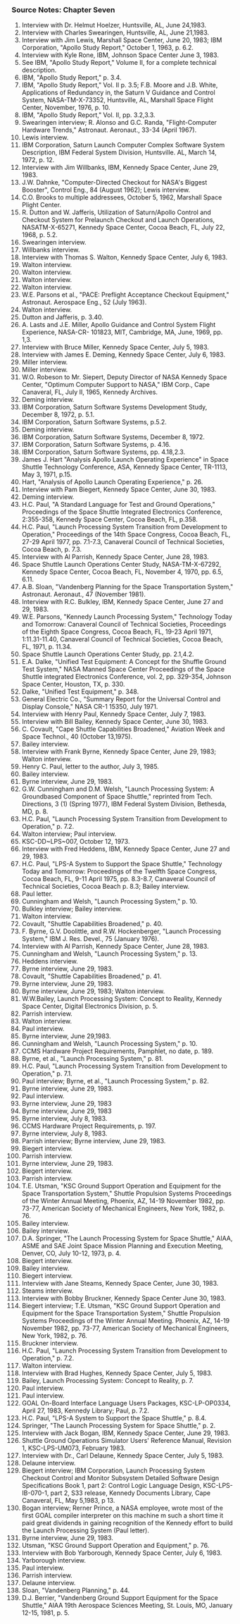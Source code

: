 ### Source Notes: Chapter Seven

1. Interview with Dr. Helmut Hoelzer, Huntsville, AL, June 24,1983.
2. Interview with Charles Swearingen, Huntsville, AL, June 21,1983.
3. Interview with Jim Lewis, Marshall Space Center, June 20, 1983; IBM
    Corporation, "Apollo Study Report," October 1, 1963, p. 6.2.
4. Interview with Kyle Rone, IBM, Johnson Space Center June 3, 1983.
5. See IBM, "Apollo Study Report," Volume II, for a complete technical
    description.
6. IBM, "Apollo Study Report," p. 3.4.
7. IBM, "Apollo Study Report," Vol. II p. 3.5; F.B. Moore and J.B.
    White, Applications of Redundancy in, the Saturn V Guidance and Control
    System, NASA-TM-X-73352, Huntsville, AL, Marshall Space Flight Center,
    November, 1976, p. 10.
8. IBM, "Apollo Study Report," Vol. II, pp. 3.2,3.3.
9. Swearingen interview; R. Alonso and G.C. Randa, "Flight-Computer
    Hardware Trends," Astronaut. Aeronaut., 33-34 (April 1967).
10. Lewis interview.
11. IBM Corporation, Saturn Launch Computer Complex Software System
    Description, IBM Federal System Division, Huntsville. AL, March 14,
    1972, p. 12.
12. Interview with Jim Willbanks, IBM, Kennedy Space Center, June 29,
    1983\.
13. J.W. Dahnke, "Computer-Directed Checkout for NASA's Biggest
    Booster", Control Eng., 84 (August 1962); Lewis interview.
14. C.O. Brooks to multiple addressees, October 5, 1962, Marshall Space
    Plight Center.
15. R. Dutton and W. Jafferis, Utilization of Saturn/Apollo Control and
    Checkout System for Prelaunch Checkout and Launch Operations,
    NASATM-X-65271, Kennedy Space Center, Cocoa Beach, FL, July 22, 1968, p.
    5\.2.
16. Swearingen interview.
17. Willbanks interview.
18. Interview with Thomas S. Walton, Kennedy Space Center, July 6, 1983.
19. Walton interview.
20. Walton interview.
21. Walton interview.
22. Walton interview.
23. W.E. Parsons et al., "PACE: Preflight Acceptance Checkout
    Equipment," Astronaut. Aerospace Eng., 52 (July 1963).
24. Walton interview.
25. Dutton and Jafferis, p. 3.40.
26. A. Lasts and J.E. Miller, Apollo Guidance and Control System Flight
    Experience, NASA-CR- 101823, MIT, Cambridge, MA, June, 1969, pp. 1,3.
27. Interview with Bruce Miller, Kennedy Space Center, July 5, 1983.
28. Interview with James E. Deming, Kennedy Space Center, July 6, 1983.
29. Miller interview.
30. Miller interview.
31. W.O. Robeson to Mr. Siepert, Deputy Director of NASA Kennedy Space
    Center, "Optimum Computer Support to NASA," IBM Corp., Cape Canaveral,
    FL, July II, 1965, Kennedy Archives.
32. Deming interview.
33. IBM Corporation, Saturn Software Systems Development Study, December
    8, 1972, p. 5.1.
34. IBM Corporation, Saturn Software Systems, p.5.2.
35. Deming interview.
36. IBM Corporation, Saturn Software Systems, December 8, 1972.
37. IBM Corporation, Saturn Software Systems, p. 4.16.
38. IBM Corporation, Saturn Software Systems, pp. 4.18,2.3.
39. James J. Hart "Analysis Apollo Launch Operating Experience" in Space
    Shuttle Technology Conference, ASA, Kennedy Space Center, TR-1113, May
    3, 1971, p.15.
40. Hart, "Analysis of Apollo Launch Operating Experience," p. 26.
41. Interview with Pam Biegert, Kennedy Space Center, June 30, 1983.
42. Deming interview.
43. H.C. Paul, "A Standard Language for Test and Ground Operations,"
    Proceedings of the Space Shuttle Integrated Electronics Conference,
    2:355-358, Kennedy Space Center, Cocoa Beach, FL, p.358.
44. H.C. Paul, "Launch Processing System Transition from Development to
    Operation," Proceedings of the 14th Space Congress, Cocoa Beach, FL,
    27-29 April 1977, pp. 7.1-7.3, Canaveral Council of Technical Societies,
    Cocoa Beach, p. 7.3.
45. Interview with Al Parrish, Kennedy Space Center, June 28, 1983.
46. Space Shuttle Launch Operations Center Study, NASA-TM-X-67292,
    Kennedy Space Center, Cocoa Beach, FL, November 4, 1970, pp. 6.5, 6.11.
47. A.B. Sloan, "Vandenberg Planning for the Space Transportation
    System," Astronaut. Aeronaut., 47 (November 1981).
48. Interview with R.C. Bulkley, IBM, Kennedy Space Center, June 27 and
    29, 1983.
49. W.E. Parsons, "Kennedy Launch Processing System," Technology Today
    and Tomorrow: Canaveral Council of Technical Societies, Proceedings of
    the Eighth Space Congress, Cocoa Beach, FL, 19-23 April 1971,
    1:11.31-11.40, Canaveral Council of Technical Societies, Cocoa Beach,
    FL, 1971, p. 11.34.
50. Space Shuttle Launch Operations Center Study, pp. 2.1,4.2.
51. E.A. Dalke, "Unified Test Equipment: A Concept for the Shuffle
    Ground Test System," NASA Manned Space Center Proceedings of the Space
    Shuttle integrated Electronics Conference, vol. 2, pp. 329-354, Johnson
    Space Center, Houston, TX, p. 330.
52. Dalke, "Unified Test Equipment," p. 348.
53. General Electric Co., "Summary Report for the Universal Control and
    Display Console," NASA CR-1 15350, July 1971.
54. Interview with Henry Paul, Kennedy Space Center, July 7, 1983.
55. Interview with Bill Bailey, Kennedy Space Center, June 30, 1983.
56. C. Covault, "Cape Shuttle Capabilities Broadened," Aviation Week and
    Space Technol., 40 (October 13,1975).
57. Bailey interview.
58. Interview with Frank Byrne, Kennedy Space Center, June 29, 1983;
    Walton interview.
59. Henry C. Paul, letter to the author, July 3, 1985.
60. Bailey interview.
61. Byrne interview, June 29, 1983.
62. G.W. Cunningham and D.M. Welsh, "Launch Processing System: A
    Groundbased Component of Space Shuttle," reprinted from Tech.
    Directions, 3 (1) (Spring 1977), IBM Federal System Division, Bethesda,
    MD, p. 8.
63. H.C. Paul, "Launch Processing System Transition from Development to
    Operation," p. 7.2.
64. Walton interview; Paul interview.
65. KSC-DD\~LPS\~007, October 12, 1973.
66. Interview with Fred Heddens, IBM, Kennedy Space Center, June 27 and
    29, 1983.
67. H.C. Paul, "LPS-A System to Support the Space Shuttle," Technology
    Today and Tomorrow: Proceedings of the Twelfth Space Congress, Cocoa
    Beach, FL, 9-11 April 1975, pp. 8.3-8.7, Canaveral Council of Technical
    Societies, Cocoa Beach p. 8.3; Bailey interview.
68. Paul letter.
69. Cunningham and Welsh, "Launch Processing System," p. 10.
70. Bulkley interview; Bailey interview.
71. Walton interview.
72. Covault, "Shuttle Capabilities Broadened," p. 40.
73. F. Byrne, G.V. Doolittle, and R.W. Hockenberger, "Launch Processing
    System," IBM J. Res. Devel., 75 (January 1976).
74. Interview with Al Parrish, Kennedy Space Center, June 28, 1983.
75. Cunningham and Welsh, "Launch Processing System," p. 13.
76. Heddens interview.
77. Byrne interview, June 29, 1983.
78. Covault, "Shuttle Capabilities Broadened," p. 41.
79. Byrne interview, June 29, 1983.
80. Byrne interview, June 29, 1983; Walton interview.
81. W.W.Bailey, Launch Processing System: Concept to Reality, Kennedy
    Space Center, Digital Electronics Division, p. 5.
82. Parrish interview.
83. Walton interview.
84. Paul interview.
85. Byrne interview, June 29,1983.
86. Cunningham and Welsh, "Launch Processing System," p. 10.
87. CCMS Hardware Project Requirements, Pamphlet, no date, p. 189.
88. Byrne, et al., "Launch Processing System," p. 81.
89. H.C. Paul, "Launch Processing System Transition from Development to
    Operation," p. 7.1.
90. Paul interview; Byrne, et al., "Launch Processing System," p. 82.
91. Byrne interview, June 29, 1983.
92. Paul interview.
93. Byrne interview, June 29, 1983
94. Byrne interview, June 29, 1983
95. Byrne interview, July 8, 1983.
96. CCMS Hardware Project Requirements, p. 197.
97. Byrne interview, July 8, 1983.
98. Parrish interview; Byrne interview, June 29, 1983.
99. Biegert interview.
100. Parrish interview.
101. Byrne interview, June 29, 1983.
102. Biegert interview.
103. Parrish interview.
104. T.E. Utsman, "KSC Ground Support Operation and Equipment for the
    Space Transportation System," Shuttle Propulsion Systems Proceedings of
    the Winter Annual Meeting, Phoenix, AZ, 14-19 November 1982, pp. 73-77,
    American Society of Mechanical Engineers, New York, 1982, p. 76.
105. Bailey interview.
106. Bailey interview.
107. D.A. Springer, "The Launch Processing System for Space Shuttle,"
    AIAA, ASME and SAE Joint Space Mission Planning and Execution Meeting,
    Denver, CO, July 10-12, 1973, p. 4.
108. Biegert interview.
109. Bailey interview.
110. Biegert interview.
111. Interview with Jane Steams, Kennedy Space Center, June 30, 1983.
112. Steams interview.
113. Interview with Bobby Bruckner, Kennedy Space Center June 30, 1983.
114. Biegert interview; T.E. Utsman, "KSC Ground Support Operation and
    Equipment for the Space Transportation System," Shuttle Propulsion
    Systems Proceedings of the Winter Annual Meeting. Phoenix, AZ, 14-19
    November 1982, pp. 73-77, American Society of Mechanical Engineers, New
    York, 1982, p. 76.
115. Bruckner interview.
116. H.C. Paul, "Launch Processing System Transition from Development to
    Operation," p. 7.2.
117. Walton interview.
118. Interview with Brad Hughes, Kennedy Space Center, July 5, 1983.
119. Bailey, Launch Processing System: Concept to Reality, p. 7.
120. Paul interview.
121. Paul interview.
122. GOAL On-Board lnterface Language Users Packages, KSC-LP-OP0334,
    April 27, 1983, Kennedy Library; Paul, p. 7.2.
123. H.C. Paul, "LPS-A System to Support the Space Shuttle," p. 8.4.
124. Springer, "The Launch Processing System for Space Shuttle," p. 2.
125. Interview with Jack Bogan, IBM, Kennedy Space Center, June 29,
    1983\.
126. Shuttle Ground Operations Simulator Users' Reference Manual,
    Revision 1, KSC-LPS-UM073, February 1983.
127. Interview with Dr., Carl Delaune, Kennedy Space Center, July 5,
    1983\.
128. Delaune interview.
129. Biegert interview; IBM Corporation, Launch Processing System
    Checkout Control and Monitor Subsystem Detailed Software Design
    Specifications Book 1, part 2: Control Logic Language Design,
    KSC-LPS-IB-070-1, part 2, S33 release, Kennedy Documents Library, Cape
    Canaveral, FL, May 5,1983, p 13.
130. Bogan interview; Rerner Prince, a NASA employee, wrote most of the
    first GOAL compiler interpreter on this machine m such a short time it
    paid great dividends in gaining recognition of the Kennedy effort to
    build the Launch Processing System (Paul letter).
131. Byrne interview, June 29, 1983.
132. Utsman, "KSC Ground Support Operation and Equipment," p. 76.
133. Interview with Bob Yarborough, Kennedy Space Center, July 6, 1983.
134. Yarborough interview.
135. Paul interview.
136. Parrish interview.
137. Delaune interview.
138. Sloan, "Vandenberg Planning," p. 44.
139. D.J. Berrier, "Vandenberg Ground Support Equipment for the Space
    Shuttle," AIAA 19th Aerospace Sciences Meeting, St. Louis, MO, January
    12-15, 1981, p. 5.

